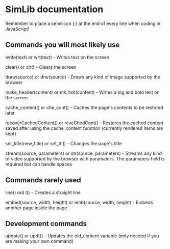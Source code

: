 # SimLib documentation

Remember to place a semilicon (;) at the end of every line when coding in JavaScript!

## Commands you will most likely use

write(text) or wrt(text) - Writes text on the screen

clear() or clr() - Clears the screen

draw(source) or drw(source) - Draws any kind of image supported by the browser

make_header(content) or mk_hdr(content) - Writes a big and bold text on the screen

cache_content() or che_cont() - Caches the page's contents to be restored later

recoverCachedContent() or rcveChedCont() - Restores the cached content saved after using the cache_content function (currently rendered items are kept)

set_title(new_title) or set_ttl() - Changes the page's title

stream(source, parameters) or str(source, parameters) - Streams any kind of video supported by the browser with paramaters. 
The paramaters field is required but can handle spaces

## Commands rarely used

line() ord l() - Creates a straight line

embed(source, width, height) or emb(source, width, height) - Embeds another page inside the page

## Development commands

update() or updt() - Updates the old_content variable (only needed if you are making your own command)
